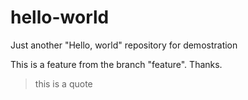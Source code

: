 # hello-world
Just another "Hello, world" repository for demostration

This is a feature from the branch "feature". Thanks. 

>this is a quote
